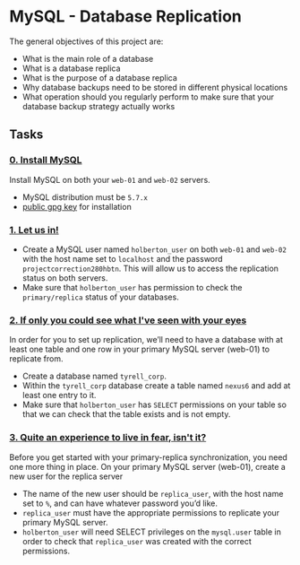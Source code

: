 # MySQL - Database Replication

The general objectives of this project are:

- What is the main role of a database
- What is a database replica
- What is the purpose of a database replica
- Why database backups need to be stored in different physical locations
- What operation should you regularly perform to make sure that your database backup strategy actually works

## Tasks

### [0. Install MySQL](./0-install_mysql5.7)
Install  MySQL on both your `web-01` and `web-02` servers.
- MySQL distribution must be `5.7.x`
- [public gpg key](./signature.key) for installation

### [1. Let us in!](./create_and_grant_user.sql)
- Create a MySQL user named `holberton_user` on both `web-01` and `web-02` with the host name set to `localhost` and the password `projectcorrection280hbtn`. This will allow us to access the replication status on both servers.
- Make sure that `holberton_user` has permission to check the `primary/replica` status of your databases.

### [2. If only you could see what I've seen with your eyes](./create_database-tyrell_corp.sql)
In order for you to set up replication, we’ll need to have a database with at least one table and one row in your primary MySQL server (web-01) to replicate from.
- Create a database named `tyrell_corp`.
- Within the `tyrell_corp` database create a table named `nexus6` and add at least one entry to it.
- Make sure that `holberton_user` has `SELECT` permissions on your table so that we can check that the table exists and is not empty.

### [3. Quite an experience to live in fear, isn't it?](./create_replica_user.sql)
Before you get started with your primary-replica synchronization, you need one more thing in place. On your primary MySQL server (web-01), create a new user for the replica server
- The name of the new user should be `replica_user`, with the host name set to `%`, and can have whatever password you’d like.
- `replica_user` must have the appropriate permissions to replicate your primary MySQL server.
- `holberton_user` will need SELECT privileges on the `mysql.user` table in order to check that `replica_user` was created with the correct permissions.

